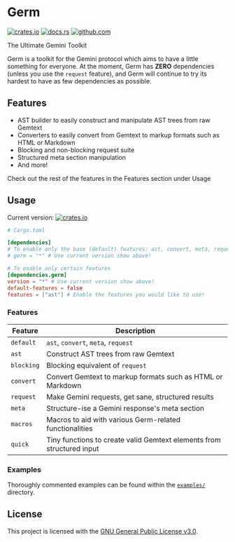 # Germ

[![crates.io](https://img.shields.io/crates/v/germ.svg)](https://crates.io/crates/germ)
[![docs.rs](https://docs.rs/germ/badge.svg)](https://docs.rs/germ)
[![github.com](https://github.com/gemrest/germ/actions/workflows/check.yaml/badge.svg?branch=main)](https://github.com/gemrest/germ/actions/workflows/check.yaml)

The Ultimate Gemini Toolkit

Germ is a toolkit for the Gemini protocol which aims to have a little something
for everyone. At the moment, Germ has **ZERO** dependencies (unless you use the
`request` feature), and Germ will continue to try its hardest to have as few
dependencies as possible.

## Features

- AST builder to easily construct and manipulate AST trees from raw Gemtext
- Converters to easily convert from Gemtext to markup formats such as HTML or
  Markdown
- Blocking and non-blocking request suite
- Structured meta section manipulation
- And more!

Check out the rest of the features in the Features section under Usage

## Usage

Current version:
[![crates.io](https://img.shields.io/crates/v/germ.svg)](https://crates.io/crates/germ)

```toml
# Cargo.toml

[dependencies]
# To enable only the base (default) features: ast, convert, meta, request
# germ = "*" # Use current version show above!

# To enable only certain features
[dependencies.germ]
version = "*" # Use current version show above!
default-features = false
features = ["ast"] # Enable the features you would like to use!
```

### Features

| Feature    | Description                                                           |
| ---------- | --------------------------------------------------------------------- |
| `default`  | `ast`, `convert`, `meta`, `request`                                   |
| `ast`      | Construct AST trees from raw Gemtext                                  |
| `blocking` | Blocking equivalent of `request`                                      |
| `convert`  | Convert Gemtext to markup formats such as HTML or Markdown            |
| `request`  | Make Gemini requests, get sane, structured results                    |
| `meta`     | Structure-ise a Gemini response's meta section                        |
| `macros`   | Macros to aid with various Germ-related functionalities               |
| `quick`    | Tiny functions to create valid Gemtext elements from structured input |

### Examples

Thoroughly commented examples can be found within the
[`examples/`](https://github.com/gemrest/germ/tree/main/examples) directory.

## License

This project is licensed with the
[GNU General Public License v3.0](https://github.com/gemrest/germ/blob/main/LICENSE).
